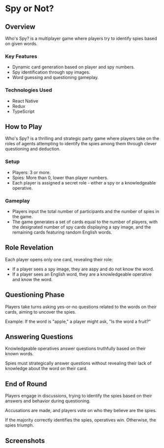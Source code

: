 # Spy or Not?

## Overview

Who's Spy? is a multiplayer game where players try to identify spies based on given words.

### Key Features

- Dynamic card generation based on player and spy numbers.
- Spy identification through spy images.
- Word guessing and questioning gameplay.

### Technologies Used

- React Native
- Redux
- TypeScript

## How to Play

Who's Spy? is a thrilling and strategic party game where players take on the roles of agents attempting to identify the spies among them through clever questioning and deduction.

### Setup

- Players: 3 or more.
- Spies: More than 0, lower than player numbers.
- Each player is assigned a secret role - either a spy or a knowledgeable operative.

### Gameplay

- Players input the total number of participants and the number of spies in the game.
- The game generates a set of cards equal to the number of players, with the designated number of spy cards displaying a spy image, and the remaining cards featuring random English words.

## Role Revelation

Each player opens only one card, revealing their role:

- If a player sees a spy image, they are aspy and do not know the word.
- If a player sees an English word, they are a knowledgeable operative and know the word.

## Questioning Phase

Players take turns asking yes-or-no questions related to the words on their cards, aiming to uncover the spies.

Example: If the word is "apple," a player might ask, "Is the word a fruit?"

## Answering Questions

Knowledgeable operatives answer questions truthfully based on their known words.

Spies must strategically answer questions without revealing their lack of knowledge about the word on their card.

## End of Round

Players engage in discussions, trying to identify the spies based on their answers and behavior during questioning.

Accusations are made, and players vote on who they believe are the spies.

If the majority correctly identifies the spies, operatives win. Otherwise, the spies triumph.

## Screenshots





